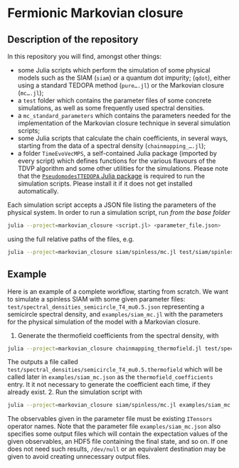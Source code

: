 # Fermionic Markovian closure

## Description of the repository
In this repository you will find, amongst other things:

* some Julia scripts which perform the simulation of some physical models such as the SIAM (`siam`) or a quantum dot impurity; (`qdot`), either using a standard TEDOPA method (`pure….jl`) or the Markovian closure (`mc….jl`);
* a `test` folder which contains the parameter files of some concrete simulations, as well as some frequently used spectral densities.
* a `mc_standard_parameters` which contains the parameters needed for the implementation of the Markovian closure technique in several simulation scripts;
* some Julia scripts that calculate the chain coefficients, in several ways, starting from the data of a spectral density (`chainmapping_….jl`);
* a folder `TimeEvoVecMPS`, a self-contained Julia package (imported by every script) which defines functions for the various flavours of the TDVP algorithm and some other utilities for the simulations.
Please note that the [`PseudomodesTTEDOPA` Julia package](https://github.com/phaerrax/PseudomodesTTEDOPA.jl) is required to run the simulation scripts. Please install it if it does not get installed automatically.

Each simulation script accepts a JSON file listing the parameters of the physical system. In order to run a simulation script, run *from the base folder*
```bash
julia --project=markovian_closure <script.jl> <parameter_file.json>
```
using the full relative paths of the files, e.g.
```bash
julia --project=markovian_closure siam/spinless/mc.jl test/siam/spinless/mu1/NE8/mc60_NC6.json
```

## Example
Here is an example of a complete workflow, starting from scratch.
We want to simulate a spinless SIAM with some given parameter files: `test/spectral_densities_semicircle_T4_mu0.5.json` representing a semicircle spectral density, and `examples/siam_mc.jl` with the parameters for the physical simulation of the model with a Markovian closure.
1. Generate the thermofield coefficients from the spectral density, with
```bash
julia --project=markovian_closure chainmapping_thermofield.jl test/spectral_densities/semicircle_T4_mu0.5.json
```
The outputs a file called `test/spectral_densities/semicircle_T4_mu0.5.thermofield` which will be called later in `examples/siam_mc.json` as the `thermofield_coefficients` entry.
It it not necessary to generate the coefficient each time, if they already exist.
2. Run the simulation script with
```bash
julia --project=markovian_closure siam/spinless/mc.jl examples/siam_mc.json
```
The observables given in the parameter file must be existing `ITensors` operator names. 
Note that the parameter file `examples/siam_mc.json` also specifies some output files which will contain the expectation values of the given observables, an HDF5 file containing the final state, and so on. If one does not need such results, `/dev/null` or an equivalent destination may be given to avoid creating unnecessary output files.

